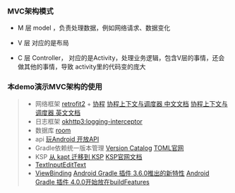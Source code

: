 ### MVC架构模式

- M 层 model ，负责处理数据，例如网络请求、数据变化

- V 层 对应的是布局 

- C 层 Controller， 对应的是Activity，处理业务逻辑，包含V层的事情，还会做其他的事情，导致 activity里的代码变的庞大

### 本demo演示MVC架构的使用

>- 网络框架
   >[retrofit2](https://github.com/square/retrofit/) + [协程](https://book.kotlincn.net/text/coroutines-overview.html)
   >[协程上下文与调度器 中文文档](https://book.kotlincn.net/text/coroutine-context-and-dispatchers.html)
   >[协程上下文与调度器 英文文档](https://kotlinlang.org/docs/coroutine-context-and-dispatchers.html#thread-local-data)
>- 日志框架
   >[okhttp3:logging-interceptor](https://github.com/square/okhttp/tree/master/okhttp-logging-interceptor)
>- 数据库
   >[room](https://developer.android.com/jetpack/androidx/releases/room?hl=en#kts)
>- api
   >[玩Android 开放API](api%E5%9C%B0%E5%9D%80%20https://www.wanandroid.com/blog/show/2)
>- Gradle依赖统一版本管理
   >[Version Catalog](https://docs.gradle.org/7.0/release-notes.html?_gl=1*qftx0d*_ga*MTc4MDM5NzEyNi4xNjkxMTk4OTA5*_ga_7W7NC6YNPT*MTcxNTkzMTU5Ny4xOS4xLjE3MTU5MzM1NDUuMS4wLjA.)
   >[TOML官网](https://toml.io/en/)
>- KSP
   >[从 kapt 迁移到 KSP](https://developer.android.com/build/migrate-to-ksp?hl=zh-cn)
   >[KSP官网文档](https://kotlinlang.org/docs/ksp-quickstart.html)
>- [TextInputEditText](https://developer.android.google.cn/reference/com/google/android/material/textfield/TextInputEditText?hl=en)
>- [ViewBinding](https://developer.android.com/topic/libraries/view-binding?hl=zh-cn)
   >[Android Gradle 插件 3.6.0推出的新特性](https://developer.android.com/build/releases/past-releases/agp-3-6-0-release-notes?hl=zh-cn)
   >[Android Gradle 插件 4.0.0开始放在buildFeatures](https://developer.android.com/build/releases/past-releases/agp-4-0-0-release-notes?hl=zh-cn)


